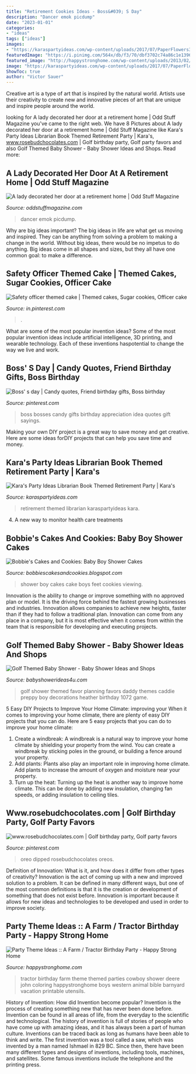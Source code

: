 ```yaml
---
title: "Retirement Cookies Ideas - Boss&#039; S Day"
description: "Dancer emok picdump"
date: "2023-01-01"
categories:
- "ideas"
tags: ["ideas"]
images:
- "https://karaspartyideas.com/wp-content/uploads/2017/07/PaperFlowers3.jpg"
featuredImage: "https://i.pinimg.com/564x/db/f3/70/dbf3702c74a86c1e139683c86fad1ff8.jpg"
featured_image: "http://happystronghome.com/wp-content/uploads/2013/02/Farm-Tractor-Party-utensils.jpg"
image: "https://karaspartyideas.com/wp-content/uploads/2017/07/PaperFlowers3.jpg"
ShowToc: true
author: "Victor Sauer"
---
```



Creative art is a type of art that is inspired by the natural world. Artists use their creativity to create new and innovative pieces of art that are unique and inspire people around the world.

	

		
looking for A lady decorated her door at a retirement home | Odd Stuff Magazine you've came to the right web. We have 8 Pictures about A lady decorated her door at a retirement home | Odd Stuff Magazine like Kara&#039;s Party Ideas Librarian Book Themed Retirement Party | Kara&#039;s, www.rosebudchocolates.com | Golf birthday party, Golf party favors and also Golf Themed Baby Shower - Baby Shower Ideas and Shops. Read more:
		
    
## A Lady Decorated Her Door At A Retirement Home | Odd Stuff Magazine

<img loading=lazy src="https://oddstuffmagazine.com/wp-content/uploads/2017/12/North-pole-dancer-650x863.jpg" onerror="this.onerror=null;this.src='https://tse4.mm.bing.net/th?id=OIP.W-dr8gnXSex3K4YL0bzCRAHaJ1&amp;pid=15.1';" alt="A lady decorated her door at a retirement home | Odd Stuff Magazine">

_Source: oddstuffmagazine.com_

>dancer emok picdump. 

	

Why are big ideas important?
The big ideas in life are what get us moving and inspired. They can be anything from solving a problem to making a change in the world. Without big ideas, there would be no impetus to do anything. Big ideas come in all shapes and sizes, but they all have one common goal: to make a difference.

    
## Safety Officer Themed Cake | Themed Cakes, Sugar Cookies, Officer Cake

<img loading=lazy src="https://i.pinimg.com/originals/3f/3c/f6/3f3cf68048310aa3f289135469982567.jpg" onerror="this.onerror=null;this.src='https://tse1.mm.bing.net/th?id=OIP.NJPTex9yOpQdkvq5JNUfewHaJ4&amp;pid=15.1';" alt="Safety officer themed cake | Themed cakes, Sugar cookies, Officer cake">

_Source: in.pinterest.com_

>. 

	

What are some of the most popular invention ideas?
Some of the most popular invention ideas include artificial intelligence, 3D printing, and wearable technology. Each of these inventions haspotential to change the way we live and work.

    
## Boss&#039; S Day | Candy Quotes, Friend Birthday Gifts, Boss Birthday

<img loading=lazy src="https://i.pinimg.com/736x/1a/1e/9e/1a1e9e50bd673d5edb15c7771c5f68f1--boss-menu.jpg" onerror="this.onerror=null;this.src='https://tse2.mm.bing.net/th?id=OIP.Sl5Ge_G5FbHB_YStLpJtwgHaJ4&amp;pid=15.1';" alt="Boss&#039; s day | Candy quotes, Friend birthday gifts, Boss birthday">

_Source: pinterest.com_

>boss bosses candy gifts birthday appreciation idea quotes gift sayings. 

	

Making your own DIY project is a great way to save money and get creative. Here are some ideas forDIY projects that can help you save time and money.

    
## Kara&#039;s Party Ideas Librarian Book Themed Retirement Party | Kara&#039;s

<img loading=lazy src="https://karaspartyideas.com/wp-content/uploads/2017/07/PaperFlowers3.jpg" onerror="this.onerror=null;this.src='https://tse3.mm.bing.net/th?id=OIP.XaCwtdyZrHY-XNmAVduNDQHaLH&amp;pid=15.1';" alt="Kara&#039;s Party Ideas Librarian Book Themed Retirement Party | Kara&#039;s">

_Source: karaspartyideas.com_

>retirement themed librarian karaspartyideas kara. 

	

4. A new way to monitor health care treatments

    
## Bobbie&#039;s Cakes And Cookies: Baby Boy Shower Cakes

<img loading=lazy src="https://3.bp.blogspot.com/-Jp-ro_0y8KA/TecLQQ1LuiI/AAAAAAAAAF0/FtgYjnR-rYM/s640/boy7.jpg" onerror="this.onerror=null;this.src='https://tse1.mm.bing.net/th?id=OIP.kiXijQjFH089uLs20vATLgAAAA&amp;pid=15.1';" alt="Bobbie&#039;s Cakes and Cookies: Baby Boy Shower Cakes">

_Source: bobbiescakesandcookies.blogspot.com_

>shower boy cakes cake boys feet cookies viewing. 

	

Innovation is the ability to change or improve something with no approved plan or model. It is the driving force behind the fastest growing businesses and industries. Innovation allows companies to achieve new heights, faster than if they had to follow a traditional plan. Innovation can come from any place in a company, but it is most effective when it comes from within the team that is responsible for developing and executing projects.

    
## Golf Themed Baby Shower - Baby Shower Ideas And Shops

<img loading=lazy src="http://www.babyshowerideas4u.com/wp-content/uploads/2014/02/golf-1072_600x397.jpg" onerror="this.onerror=null;this.src='https://tse1.mm.bing.net/th?id=OIP.geWqr8O04N2mTwQmIhgnwAHaE5&amp;pid=15.1';" alt="Golf Themed Baby Shower - Baby Shower Ideas and Shops">

_Source: babyshowerideas4u.com_

>golf shower themed favor planning favors daddy themes caddie preppy boy decorations heather birthday 1072 game. 

	

5 Easy DIY Projects to Improve Your Home Climate: improving your
When it comes to improving your home climate, there are plenty of easy DIY projects that you can do. Here are 5 easy projects that you can do to improve your home climate: 
1. Create a windbreak: A windbreak is a natural way to improve your home climate by shielding your property from the wind. You can create a windbreak by sticking poles in the ground, or building a fence around your property. 
2. Add plants: Plants also play an important role in improving home climate. Add plants to increase the amount of oxygen and moisture near your property. 
3. Turn up the heat: Turning up the heat is another way to improve home climate. This can be done by adding new insulation, changing fan speeds, or adding insulation to ceiling tiles. 

    
## Www.rosebudchocolates.com | Golf Birthday Party, Golf Party Favors

<img loading=lazy src="https://i.pinimg.com/564x/db/f3/70/dbf3702c74a86c1e139683c86fad1ff8.jpg" onerror="this.onerror=null;this.src='https://tse2.mm.bing.net/th?id=OIP.v1marfGVqmjPxQ4GmQ_77QHaJ4&amp;pid=15.1';" alt="www.rosebudchocolates.com | Golf birthday party, Golf party favors">

_Source: pinterest.com_

>oreo dipped rosebudchocolates oreos. 

	

Definition of Innovation: What is it, and how does it differ from other types of creativity?
Innovation is the act of coming up with a new and improved solution to a problem. It can be defined in many different ways, but one of the most common definitions is that it is the creation or development of something that does not exist before. Innovation is important because it allows for new ideas and technologies to be developed and used in order to improve society.

    
## Party Theme Ideas :: A Farm / Tractor Birthday Party - Happy Strong Home

<img loading=lazy src="http://happystronghome.com/wp-content/uploads/2013/02/Farm-Tractor-Party-utensils.jpg" onerror="this.onerror=null;this.src='https://tse2.mm.bing.net/th?id=OIP.6wt3EOkKswfzEPNw-OYC3gHaFS&amp;pid=15.1';" alt="Party Theme Ideas :: A Farm / Tractor Birthday Party - Happy Strong Home">

_Source: happystronghome.com_

>tractor birthday farm theme themed parties cowboy shower deere john coloring happystronghome boys western animal bible barnyard vacation printable utensils. 

	

History of Invention: How did Invention become popular?
Invention is the process of creating something new that has never been done before. Invention can be found in all areas of life, from the everyday to the scientific and technological. The history of invention is full of stories of people who have come up with amazing ideas, and it has always been a part of human culture. Inventions can be traced back as long as humans have been able to think and write. The first invention was a tool called a saw, which was invented by a man named Ishmael in 829 BC. Since then, there have been many different types and designs of inventions, including tools, machines, and satellites. Some famous inventions include the telephone and the printing press.

